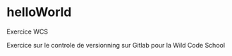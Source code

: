 # helloWorld
Exercice WCS

Exercice sur le controle de versionning sur Gitlab pour la Wild Code School
